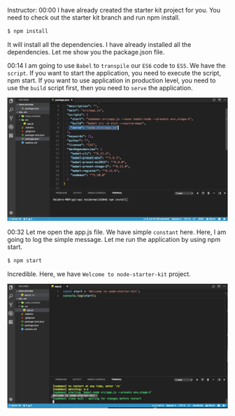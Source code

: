 Instructor: 00:00 I have already created the starter kit project for you. You need to check out the starter kit branch and run npm install. 

```bash 
$ npm install
```

It will install all the dependencies. I have already installed all the dependencies. Let me show you the package.json file.

00:14 I am going to use `Babel` to `transpile` our `ES6` code to `ES5`. We have the `script`. If you want to start the application, you need to execute the script, npm start. If you want to use application in production level, you need to use the `build` script first, then you need to `serve` the application.

![package](../images/graphql-set-up-basic-node-js-server-with-es6-package.png)

00:32 Let me open the app.js file. We have simple `constant` here. Here, I am going to log the simple message. Let me run the application by using npm start. 

```bash
$ npm start
```

Incredible. Here, we have `Welcome to node-starter-kit` project.

![npm start](../images/graphql-set-up-basic-node-js-server-with-es6-npm-start.png)